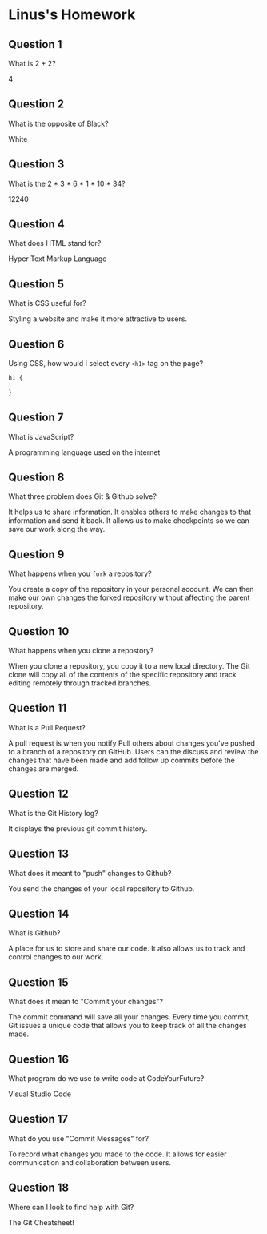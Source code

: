 # Linus's Homework

## Question 1

What is 2 + 2?

4

## Question 2

What is the opposite of Black?

White

## Question 3

What is the  2 * 3 * 6 * 1 * 10 * 34?

12240

## Question 4 

What does HTML stand for?

Hyper Text Markup Language

## Question 5

What is CSS useful for?

Styling a website and make it more attractive to users.

## Question 6

Using CSS, how would I select every `<h1>` tag on the page?

```css
h1 {

}
```

## Question 7

What is JavaScript?

A programming language used on the internet

## Question 8

What three problem does Git & Github solve?

It helps us to share information. It enables others to make changes to that information and send it back. It allows us to make checkpoints so we can save our work along the way.

## Question 9

What happens when you `fork` a repository?

You create a copy of the repository in your personal account. We can then make our own changes the forked repository without affecting the parent repository.

## Question 10 

What happens when you clone a repostory?

When you clone a repository, you copy it to a new local directory. The Git clone will copy all of the contents of the specific repository and track editing remotely through tracked branches.

## Question 11

What is a Pull Request?

A pull request is when you notify Pull others about changes you've pushed to a branch of a repository on GitHub. Users can the discuss and review the changes that have been made and add follow up commits before the changes are merged.

## Question 12

What is the Git History log?

It displays the previous git commit history.

## Question 13

What does it meant to "push" changes to Github?

You send the changes of your local repository to Github.

## Question 14

What is Github?

A place for us to store and share our code. It also allows us to track and control changes to our work.

## Question 15

What does it mean to "Commit your changes"?

The commit command will save all your changes. Every time you commit, Git issues a unique code that allows you to keep track of all the changes made.

## Question 16

What program do we use to write code at CodeYourFuture?

Visual Studio Code

## Question 17

What do you use "Commit Messages" for?

To record what changes you made to the code. It allows for easier communication and collaboration between users.

## Question 18

Where can I look to find help with Git?

The Git Cheatsheet!
